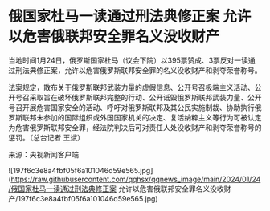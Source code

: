 # 俄国家杜马一读通过刑法典修正案 允许以危害俄联邦安全罪名义没收财产

当地时间1月24日，俄罗斯国家杜马（议会下院）以395票赞成、3票反对一读通过刑法典修正案，允许以危害俄罗斯联邦安全罪的名义没收财产和剥夺荣誉称号。

法案规定，散布关于俄罗斯联邦武装力量的虚假信息、公开号召极端主义活动、公开号召采取旨在破坏俄罗斯联邦完整的行动、公开诋毁俄罗斯联邦武装力量、公开号召开展危害国家安全的活动、呼吁对俄罗斯联邦及其公民实施制裁、协助执行俄罗斯联邦未参加的国际组织或外国国家机关的决定、复活纳粹主义等行为可被认定为危害俄罗斯联邦安全罪，经法院判决后可对责任人处没收财产和剥夺荣誉称号的惩罚。（总台记者
王斌）

来源：央视新闻客户端

![197f6c3e8a4fbf05f6a101046d59e565.jpg](https://raw.githubusercontent.com/qqhsx/qqnews_image/main/2024/01/24/俄国家杜马一读通过刑法典修正案 允许以危害俄联邦安全罪名义没收财产/197f6c3e8a4fbf05f6a101046d59e565.jpg)

